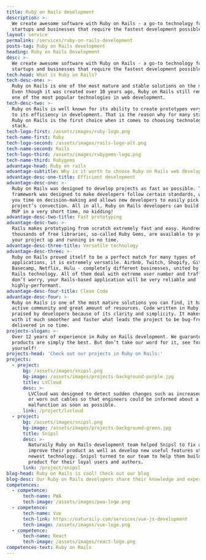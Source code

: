 ```yaml
---
title: Ruby on Rails development
description: >-
  We create awesome software with Ruby on Rails - a go-to technology for
  startups and businesses that require the fastest development possible
layout: service
permalink: /services/ruby-on-rails-development
posts-tag: Ruby on Rails development
heading: Ruby on Rails Development
desc: >-
  We create awesome software with Ruby on Rails - a go-to technology for
  startups and businesses that require the fastest development possible
tech-head: What is Ruby on Rails?
tech-desc-one: >-
  Ruby on Rails is one of the most mature and stable solutions on the market.
  Even though it was created over 10 years ago, Ruby on Rails still remains as
  one of the most popular technologies in web development.
tech-desc-two: >-
  Ruby on Rails is well known for its ability to create prototypes very fast due
  to its efficiency in development. That is the reason why for many startups
  Ruby on Rails is the first choice when it comes to choosing technological
  stack.
tech-logo-first: /assets/images/ruby-logo.png
tech-name-first: Ruby
tech-logo-second: /assets/images/rails-logo-alt.png
tech-name-second: Rails
tech-logo-third: /assets/images/rubygems-logo.png
tech-name-third: Rubygems
advantage-head: Ruby on rails
advantage-subtitle: Why is it worth to choose Ruby on Rails web development?
advantage-desc-one-title: Efficient development
advantage-desc-one: >-
  Ruby on Rails was designed to develop projects as fast as possible. The
  framework was designed to make developers follow certain standards, what saves
  you time on decision-making and allows new developers to easily pick up your
  project’s convection. All in all, Ruby on Rails developers can build a working
  MVP in a very short time, no kidding!
advantage-desc-two-title: Fast prototyping
advantage-desc-two: >-
  Rails makes prototyping from scratch extremely fast and easy. Hundreds of
  thousands of free libraries, so-called Ruby Gems, are available to you to get
  your project up and running in no time.
advantage-desc-three-title: Versatile technology
advantage-desc-three: >-
  Ruby on Rails proved itself to be a perfect match for many types of
  applications, it is extremely versatile. Airbnb, Twitch, Shopify, Github,
  Basecamp, Netflix, Hulu - completely different businesses, united by Ruby on
  Rails technology. All of them deal with extreme user number and traffic, so
  don’t worry, your Rails-based application will be very reliable and
  highly-performant.
advantage-desc-four-title: Clean Code
advantage-desc-four: >-
  Ruby on Rails is one of the most mature solutions you can find, it has an
  active community and great amount of resources. Code written in Ruby is
  praised by developers because of its clarity and simplicity. It makes working
  with it much smoother and faster what leads the project to be bug-free and
  delivered in no time.
projects-slogan: >-
  Over 12 years of experience in Ruby on Rails development. We guarantee our
  products are simply the best. But don’t take our word for it, see for
  yourself!
projects-head: 'Check out our projects in Ruby on Rails:'
projects:
  - project:
      bg: /assets/images/snipsl.png
      bg-image: /assets/images/projects-background-purple.jpg
      title: LVCloud
      desc: >-
        LVCloud was designed to detect sudden changes such as increased humidity
        or worn out cables so that engineers could be informed about a possible
        malfunction as soon as possible.
      link: /project/lvcloud
  - project:
      bg: /assets/images/snipsl.png
      bg-image: /assets/images/projects-background-green.jpg
      title: Snipsl
      desc: >-
        Naturaily Ruby on Rails development team helped Snipsl to fix and
        improve their product as well as develop new useful features utilizing
        newest technology. Snipsl turned to our team to help them build a better
        product for their loyal users and authors.
      link: /project/snipsl
blog-head: Ruby on Rails is cool! Check out our blog
blog-desc: Our Ruby on Rails developers share their knowledge and experience on our blog.
competences:
  - competence:
      tech-name: PWA
      tech-image: /assets/images/pwa-logo.png
  - competence:
      tech-name: Vue
      tech-link: https://naturaily.com/services/vue-js-development
      tech-image: /assets/images/vue-logo.png
  - competence:
      tech-name: React
      tech-image: /assets/images/react-logo.png
competences-text: Ruby on Rails
---
```


